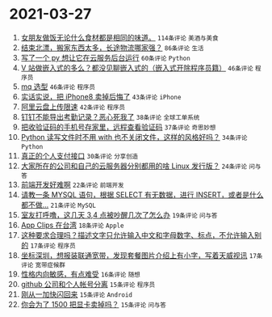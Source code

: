 # 2021-03-27

1. [女朋友做饭无论什么食材都是相同的味道。](https://www.v2ex.com/t/765653) `114条评论` `美酒与美食`
1. [结束北漂，搬家东西太多，长途物流哪家强？](https://www.v2ex.com/t/765610) `86条评论` `生活`
1. [写了一个 py 想让它在云服务后台运行](https://www.v2ex.com/t/765656) `60条评论` `Python`
1. [V 站做嵌入式的多么？都没见聊嵌入式的（嵌入式开除程序员籍）](https://www.v2ex.com/t/765706) `46条评论` `程序员`
1. [mq 选型](https://www.v2ex.com/t/765626) `46条评论` `程序员`
1. [实话实说，把 iPhone8 卖掉后悔了](https://www.v2ex.com/t/765634) `43条评论` `iPhone`
1. [阿里云盘上传限速](https://www.v2ex.com/t/765661) `42条评论` `程序员`
1. [钉钉不能导出考勤记录？恶心死我了](https://www.v2ex.com/t/765644) `38条评论` `全球工单系统`
1. [把收验证码的手机号存家里，远程查看验证码](https://www.v2ex.com/t/765711) `37条评论` `奇思妙想`
1. [Python 读写文件时不用 with 也不关闭文件，这样的风格好吗？](https://www.v2ex.com/t/765647) `34条评论` `Python`
1. [真正的个人支付接口](https://www.v2ex.com/t/765660) `30条评论` `分享创造`
1. [大家所在的公司和自己的云服务器分别都用的啥 Linux 发行版？](https://www.v2ex.com/t/765708) `24条评论` `问与答`
1. [前端开发好难啊](https://www.v2ex.com/t/765731) `22条评论` `前端开发`
1. [请教一条 MYSQL 语句，根据 SELECT 有无数据，进行 INSERT，或者是什么都不做...](https://www.v2ex.com/t/765767) `21条评论` `MySQL`
1. [室友打呼噜，这几天 3,4 点被吵醒几次了怎么办](https://www.v2ex.com/t/765599) `19条评论` `问与答`
1. [App Clips 在台湾](https://www.v2ex.com/t/765749) `18条评论` `Apple`
1. [这种要求合理吗？描述文字只允许输入中文和字母数字、标点，不允许输入别的](https://www.v2ex.com/t/765643) `17条评论` `程序员`
1. [坐标深圳，想报装联通宽带，发现套餐图片介绍上有小字，写着天威视讯](https://www.v2ex.com/t/765629) `17条评论` `宽带症候群`
1. [性格内向敏感，有点难受](https://www.v2ex.com/t/765789) `16条评论` `随想`
1. [github 公司和个人帐号分离](https://www.v2ex.com/t/765734) `15条评论` `程序员`
1. [刚从一加快闪回来](https://www.v2ex.com/t/765718) `15条评论` `Android`
1. [你会为了 1500 把显卡卖掉吗？](https://www.v2ex.com/t/765692) `15条评论` `问与答`
